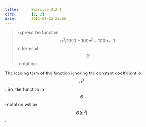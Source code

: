 ```yaml
---
title:      Exercise 2.2-1
clrs:       [2, 2]
date:       2012-08-22 21:00
---
```


>Express the function $$n^3/1000 − 100n^2 − 100n + 3$$ in terms of $$\Theta$$-notation.

The leading term of the function ignoring the constant coefficient is $$n^3$$. So, the function in $$\Theta$$-notation will be $$\Theta(n^3)$$.